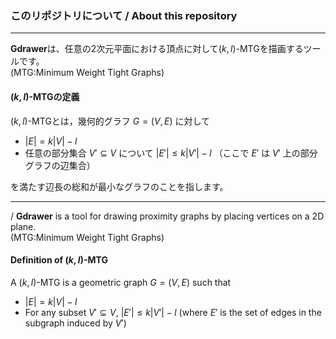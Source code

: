 ### このリポジトリについて / About this repository

---

**Gdrawer**は、任意の2次元平面における頂点に対して$(k,l)$-MTGを描画するツールです。<br>(MTG:Minimum Weight Tight Graphs)

#### $(k,l)$-MTGの定義

$(k,l)$-MTGとは，幾何的グラフ $G=(V,E)$ に対して

- $|E| = k|V| - l$
- 任意の部分集合 $V' \subseteq V$ について $|E'| \leq k|V'| - l$
（ここで $E'$ は $V'$ 上の部分グラフの辺集合）

を満たす辺長の総和が最小なグラフのことを指します。

---

/ **Gdrawer** is a tool for drawing proximity graphs by placing vertices on a 2D plane.
<br>(MTG:Minimum Weight Tight Graphs)

#### Definition of $(k,l)$-MTG

A $(k,l)$-MTG is a geometric graph $G=(V, E)$ such that

- $|E| = k|V| - l$
- For any subset $V' \subseteq V$, $|E'| \leq k|V'| - l$
(where $E'$ is the set of edges in the subgraph induced by $V'$)
